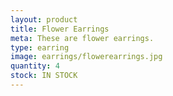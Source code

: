 ```yaml
---
layout: product
title: Flower Earrings
meta: These are flower earrings. 
type: earring
image: earrings/flowerearrings.jpg 
quantity: 4
stock: IN STOCK 
---
```


